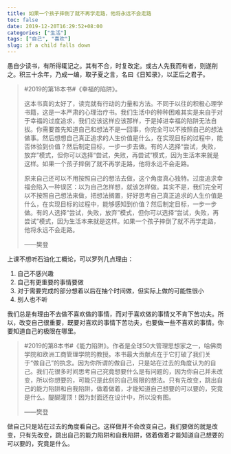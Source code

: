 ```yaml
---
title: 如果一个孩子摔倒了就不再学走路，他将永远不会走路
toc: false
date: 2019-12-20T16:29:52+08:00
categories: ["生活"]
tags: ["自己", "喜欢"]
slug: if a child falls down
---
```

愚自少读书，有所得辄记之。其有不合，时复改定。或古人先我而有者，则遂削之。积三十余年，乃成一编，取子夏之言，名曰《日知录》，以正后之君子。

<!--more-->

> #2019的第18本书#《幸福的陷阱》。
>
> 这本书真的太好了，读完就有行动的力量和方法。不同于以往的积极心理学书籍，这是一本严肃的心理治疗书。我们生活中的种种困难其实是来自于对于幸福的过度追求，我们应该这样应该那样，于是掉进幸福的陷阱无法自拔。你需要首先知道自己和想法不是一回事，你完全可以不按照自己的想法做事。然后想想自己真正追求的人生价值是什么，在实现目标的过程中，能否体验到价值？然后制定目标，一步一步去做。有的人选择“尝试，失败，放弃”模式，但你可以选择“尝试，失败，再尝试”模式，因为生活本来就是这样。如果一个孩子摔倒了就不再学走路，他将永远不会走路。
>
> 原来自己还可以不用按照自己的想法去做，这个角度真心独特。过度追求幸福会陷入一种误区：以为自己怎样想，就该怎样做。其实不是，我们完全可以不按照自己想法来做，把想法搁置，好好思考自己真正追求的人生价值是什么，在实现目标的过程中，能够感知到价值？然后制定目标，一步一步做。有的人选择“尝试，失败，放弃”模式，但你可以选择“尝试，失败，再尝试”模式，因为生活本来就是这样。如果一个孩子摔倒了就不再学走路，他将永远不会走路。
>
> ——樊登

上课不想听石油化工概论，可以罗列几点理由：

1. 自己不感兴趣
2. 自己有更重要的事情要做
3. 对于需要完成的部分想着以后在抽个时间做，但实际上做的可能性很小
4. 别人也不听


我们总是有理由不去做不喜欢做的事情，而对于喜欢做的事情又不肯下苦功夫。所以，改变自己很重要，既要对喜欢的事情下苦功夫，也要做一些不喜欢的事情。你要知道自己的极限在哪里。

> #2019的第8本书#《能力陷阱》。作者是全球50大管理思想家之一，哈佛商学院和欧洲工商管理学院的教授。本书最大贡献点在于它打破了我们关于“做自己”的执念。因为你所谓的做自己，只是站在过去的角度认为的自己。我们花很多时间思考自己究竟想要什么是有问题的，因为你自己并未改变，所以你想要的，可能只是此刻的自己局限的想法。只有先改变，跳出自己的能力陷阱和自我陷阱，做着做着，才能知道自己想要的可以要的，究竟是什么。醍醐灌顶！因为封面还在设计中，所以没有图。
>
> ——樊登

做自己只是站在过去的角度看自己。这样做并不会改变自己，我们要做的就是改变，只有先改变，跳出自己的能力陷阱和自我陷阱，做着做着才能知道自己想要的可以要的，究竟是什么。